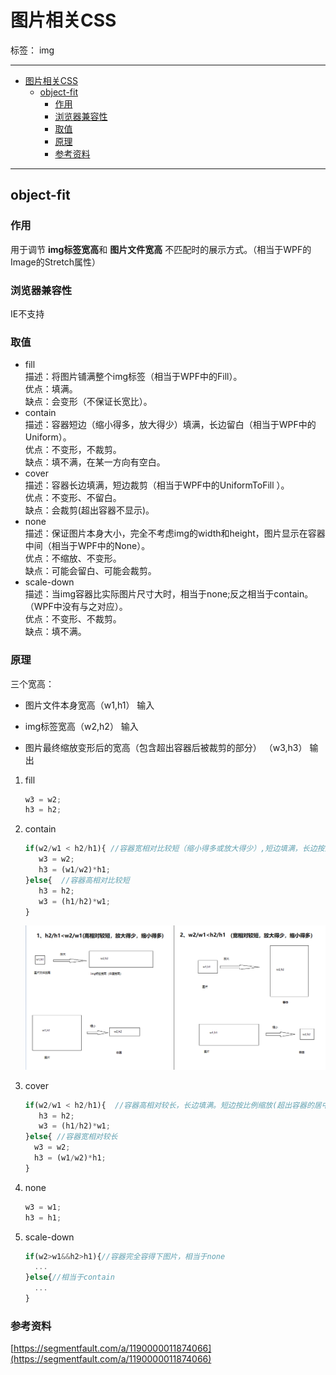 ﻿# 图片相关CSS

标签： img

---

- [图片相关CSS](#图片相关css)
  - [object-fit](#object-fit)
    - [作用](#作用)
    - [浏览器兼容性](#浏览器兼容性)
    - [取值](#取值)
    - [原理](#原理)
    - [参考资料](#参考资料)

---

## object-fit

### 作用

用于调节 **img标签宽高**和 **图片文件宽高** 不匹配时的展示方式。（相当于WPF的Image的Stretch属性）

### 浏览器兼容性

IE不支持

### 取值

- fill  
描述：将图片铺满整个img标签（相当于WPF中的Fill）。  
优点：填满。  
缺点：会变形（不保证长宽比）。  
- contain  
描述：容器短边（缩小得多，放大得少）填满，长边留白（相当于WPF中的Uniform）。  
优点：不变形，不裁剪。  
缺点：填不满，在某一方向有空白。  
- cover  
描述：容器长边填满，短边裁剪（相当于WPF中的UniformToFill ）。  
优点：不变形、不留白。  
缺点：会裁剪(超出容器不显示)。  
- none  
描述：保证图片本身大小，完全不考虑img的width和height，图片显示在容器中间（相当于WPF中的None）。  
优点：不缩放、不变形。  
缺点：可能会留白、可能会裁剪。  
- scale-down  
描述：当img容器比实际图片尺寸大时，相当于none;反之相当于contain。（WPF中没有与之对应）。  
优点：不变形、不裁剪。  
缺点：填不满。

### 原理

  三个宽高：

- 图片文件本身宽高（w1,h1） 输入
  
- img标签宽高（w2,h2）  输入
  
- 图片最终缩放变形后的宽高（包含超出容器后被裁剪的部分） （w3,h3）  输出
  
1. fill

   ```javascript
   w3 = w2;
   h3 = h2;
   ```

2. contain

   ```javascript
   if(w2/w1 < h2/h1){ //容器宽相对比较短（缩小得多或放大得少）,短边填满，长边按比例缩放
      w3 = w2;
      h3 = (w1/w2)*h1;
   }else{  //容器高相对比较短
      h3 = h2;
      w3 = (h1/h2)*w1;
   }
   ```

   ![图1-1](https://github.com/LeesonVictor/notebook/blob/master/images/%E5%9B%BE%E7%89%87/%E5%9B%BE%E7%89%87object-fit.png?raw=true)

3. cover

   ```javascript
   if(w2/w1 < h2/h1){  //容器高相对较长，长边填满。短边按比例缩放(超出容器的居中裁剪)
      h3 = h2;
      w3 = (h1/h2)*w1;
   }else{ //容器宽相对较长
     w3 = w2;
     h3 = (w1/w2)*h1;
   }
   ```

4. none

   ```javascript
   w3 = w1;
   h3 = h1;
   ```

5. scale-down

   ```javascript
   if(w2>w1&&h2>h1){//容器完全容得下图片，相当于none
     ...
   }else{//相当于contain
     ...
   }
   ```

### 参考资料

[https://segmentfault.com/a/1190000011874066](https://segmentfault.com/a/1190000011874066)